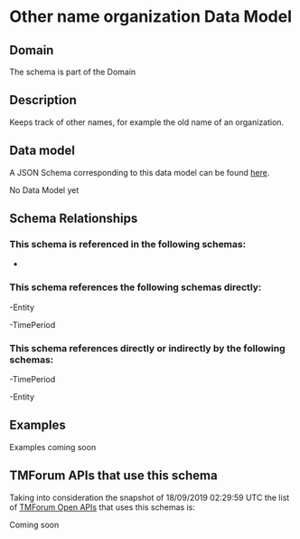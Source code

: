 # Other name organization Data Model

## Domain

The  schema is part of the  Domain

## Description

Keeps track of other names, for example the old name of an organization.

## Data model

A JSON Schema corresponding to this data model can be found
[here](https://github.com/tmforum-rand/schemas/blob/master/EngagedParty/OtherNameOrganization.schema.json).

No Data Model yet

## Schema Relationships

### This schema is referenced in the following schemas:

-

### This schema references the following schemas directly:

-Entity

-TimePeriod

### This schema references directly or indirectly by the following schemas:

-TimePeriod

-Entity



## Examples

Examples coming soon

## TMForum APIs that use this schema

Taking into consideration the snapshot of 18/09/2019 02:29:59 UTC the list of [TMForum Open APIs](https://www.tmforum.org/open-apis/) that uses this schemas is:

Coming soon